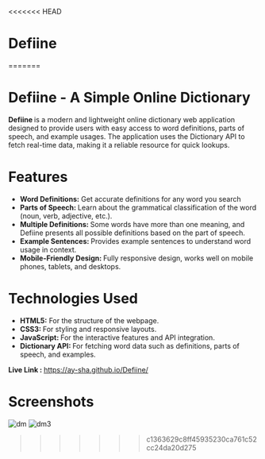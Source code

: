 <<<<<<< HEAD
# Defiine
=======
# Defiine - A Simple Online Dictionary
<strong> Defiine </strong> is a modern and lightweight online dictionary web application designed to provide users with easy access to word definitions, parts of speech, and example usages. The application uses the Dictionary API to fetch real-time data, making it a reliable resource for quick lookups.

# Features
<ul>
<li> <strong>Word Definitions:</strong> Get accurate definitions for any word you search</li>
<li> <strong> Parts of Speech: </strong> Learn about the grammatical classification of the word (noun, verb, adjective, etc.). </li>
<li> <strong> Multiple Definitions: </strong> Some words have more than one meaning, and Defiine presents all possible definitions based on the part of speech. </li>
<li> <strong> Example Sentences: </strong> Provides example sentences to understand word usage in context.</li>
<li> <strong> Mobile-Friendly Design: </strong> Fully responsive design, works well on mobile phones, tablets, and desktops.</li>
</ul>

# Technologies Used
<ul>
<li> <strong> HTML5:</strong> For the structure of the webpage. </li>
<li> <strong>CSS3: </strong> For styling and responsive layouts. </li>
<li> <strong>JavaScript: </strong> For the interactive features and API integration. </li>
<li> <strong>Dictionary API: </strong> For fetching word data such as definitions, parts of speech, and examples. </li>
</ul>

<strong> Live Link : </strong> https://ay-sha.github.io/Defiine/

# Screenshots
![dm](https://github.com/user-attachments/assets/d105323a-aecf-4388-a625-975d221c02d7)
![dm3](https://github.com/user-attachments/assets/74fc6e25-d1d5-428a-a87c-f1e33e7d93f8)



>>>>>>> c1363629c8ff45935230ca761c52cc24da20d275
